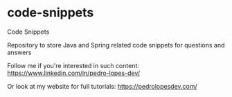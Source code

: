 # code-snippets
Code Snippets 

Repository to store Java and Spring related code snippets for questions and answers

Follow me if you're interested in such content: https://www.linkedin.com/in/pedro-lopes-dev/

Or look at my website for full tutorials: https://pedrolopesdev.com/
